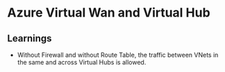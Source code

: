 # Azure Virtual Wan and Virtual Hub

## Learnings

* Without Firewall and without Route Table, the traffic between VNets in the same and across Virtual Hubs is allowed.

